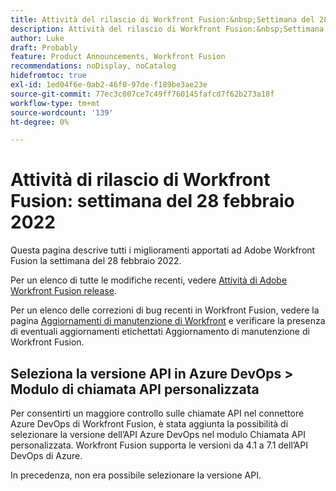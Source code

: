 ```yaml
---
title: Attività del rilascio di Workfront Fusion:&nbsp;Settimana del 28 febbraio 2022
description: Attività del rilascio di Workfront Fusion:&nbsp;Settimana del 28 febbraio 2022
author: Luke
draft: Probably
feature: Product Announcements, Workfront Fusion
recommendations: noDisplay, noCatalog
hidefromtoc: true
exl-id: 1ed04f6e-0ab2-46f0-97de-f189be3ae23e
source-git-commit: 77ec3c007ce7c49ff760145fafcd7f62b273a18f
workflow-type: tm+mt
source-wordcount: '139'
ht-degree: 0%

---
```


# Attività di rilascio di Workfront Fusion: settimana del 28 febbraio 2022

Questa pagina descrive tutti i miglioramenti apportati ad Adobe Workfront Fusion la settimana del 28 febbraio 2022.

Per un elenco di tutte le modifiche recenti, vedere [Attività di Adobe Workfront Fusion release](/help/workfront-fusion/fusion-product-releases/fusion-release-activity.md).

Per un elenco delle correzioni di bug recenti in Workfront Fusion, vedere la pagina [Aggiornamenti di manutenzione di Workfront](https://experienceleague.adobe.com/docs/workfront-known-issues/releases/current-updates.html) e verificare la presenza di eventuali aggiornamenti etichettati Aggiornamento di manutenzione di Workfront Fusion.

## Seleziona la versione API in Azure DevOps > Modulo di chiamata API personalizzata

Per consentirti un maggiore controllo sulle chiamate API nel connettore Azure DevOps di Workfront Fusion, è stata aggiunta la possibilità di selezionare la versione dell’API Azure DevOps nel modulo Chiamata API personalizzata. Workfront Fusion supporta le versioni da 4.1 a 7.1 dell’API DevOps di Azure.

In precedenza, non era possibile selezionare la versione API.
